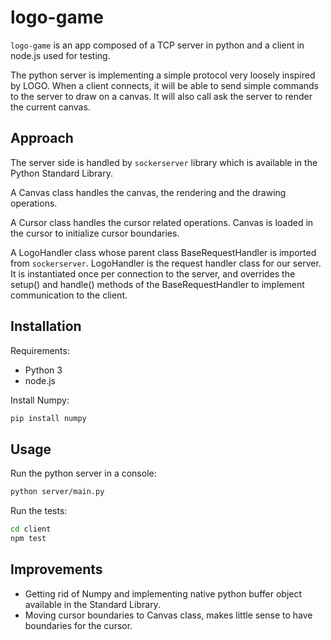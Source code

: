# logo-game

`logo-game` is an app composed of a TCP server in python and a client in node.js used for testing.

The python server is implementing a simple protocol very loosely inspired by LOGO.
When a client connects, it will be able to send simple commands to the server to draw on a canvas.
It will also call ask the server to render the current canvas.

## Approach

The server side is handled by `sockerserver` library which is available in the Python Standard Library.

A Canvas class handles the canvas, the rendering and the drawing operations.

A Cursor class handles the cursor related operations. Canvas is loaded in the cursor to initialize
cursor boundaries.

A LogoHandler class whose parent class BaseRequestHandler is imported from `sockerserver`.
LogoHandler is the request handler class for our server.
It is instantiated once per connection to the server, and overrides
the setup() and handle() methods of the BaseRequestHandler to implement communication to the client.

## Installation

Requirements:
- Python 3
- node.js

Install Numpy:

```bash
pip install numpy
```

## Usage

Run the python server in a console:

```bash
python server/main.py
```

Run the tests:

```bash
cd client
npm test
```

## Improvements

- Getting rid of Numpy and implementing native python buffer object available in the Standard Library.
- Moving cursor boundaries to Canvas class, makes little sense to have boundaries for the cursor.
